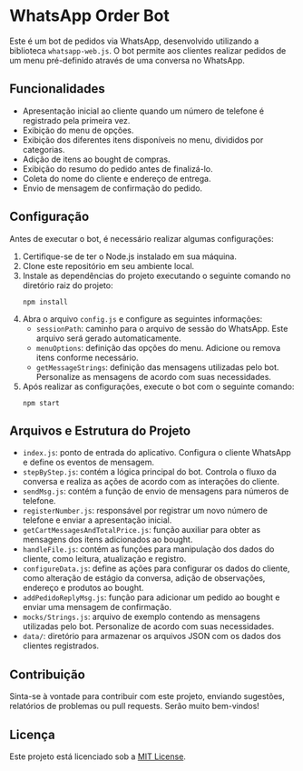 # WhatsApp Order Bot

Este é um bot de pedidos via WhatsApp, desenvolvido utilizando a biblioteca `whatsapp-web.js`. O bot permite aos clientes realizar pedidos de um menu pré-definido através de uma conversa no WhatsApp.

## Funcionalidades

- Apresentação inicial ao cliente quando um número de telefone é registrado pela primeira vez.
- Exibição do menu de opções.
- Exibição dos diferentes itens disponíveis no menu, divididos por categorias.
- Adição de itens ao bought de compras.
- Exibição do resumo do pedido antes de finalizá-lo.
- Coleta do nome do cliente e endereço de entrega.
- Envio de mensagem de confirmação do pedido.

## Configuração

Antes de executar o bot, é necessário realizar algumas configurações:

1. Certifique-se de ter o Node.js instalado em sua máquina.
2. Clone este repositório em seu ambiente local.
3. Instale as dependências do projeto executando o seguinte comando no diretório raiz do projeto:
   ```
   npm install
   ```
4. Abra o arquivo `config.js` e configure as seguintes informações:
   - `sessionPath`: caminho para o arquivo de sessão do WhatsApp. Este arquivo será gerado automaticamente.
   - `menuOptions`: definição das opções do menu. Adicione ou remova itens conforme necessário.
   - `getMessageStrings`: definição das mensagens utilizadas pelo bot. Personalize as mensagens de acordo com suas necessidades.
5. Após realizar as configurações, execute o bot com o seguinte comando:
   ```
   npm start
   ```

## Arquivos e Estrutura do Projeto

- `index.js`: ponto de entrada do aplicativo. Configura o cliente WhatsApp e define os eventos de mensagem.
- `stepByStep.js`: contém a lógica principal do bot. Controla o fluxo da conversa e realiza as ações de acordo com as interações do cliente.
- `sendMsg.js`: contém a função de envio de mensagens para números de telefone.
- `registerNumber.js`: responsável por registrar um novo número de telefone e enviar a apresentação inicial.
- `getCartMessagesAndTotalPrice.js`: função auxiliar para obter as mensagens dos itens adicionados ao bought.
- `handleFile.js`: contém as funções para manipulação dos dados do cliente, como leitura, atualização e registro.
- `configureData.js`: define as ações para configurar os dados do cliente, como alteração de estágio da conversa, adição de observações, endereço e produtos ao bought.
- `addPedidoReplyMsg.js`: função para adicionar um pedido ao bought e enviar uma mensagem de confirmação.
- `mocks/Strings.js`: arquivo de exemplo contendo as mensagens utilizadas pelo bot. Personalize de acordo com suas necessidades.
- `data/`: diretório para armazenar os arquivos JSON com os dados dos clientes registrados.

## Contribuição

Sinta-se à vontade para contribuir com este projeto, enviando sugestões, relatórios de problemas ou pull requests. Serão muito bem-vindos!

## Licença

Este projeto está licenciado sob a [MIT License](https://opensource.org/licenses/MIT).